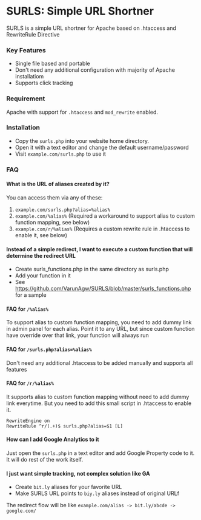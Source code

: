 # SURLS: Simple URL Shortner
SURLS is a simple URL shortner for Apache based on .htaccess and RewriteRule Directive

### Key Features
 - Single file based and portable
 - Don't need any additional configuration with majority of Apache installatiom
 - Supports click tracking

### Requirement
Apache with support for `.htaccess` and `mod_rewrite` enabled.

### Installation
- Copy the `surls.php` into your website home directory.
- Open it with a text editor and change the default username/password
- Visit `example.com/surls.php` to use it

### FAQ

#### What is the URL of aliases created by it?
You can access them via any of these:
1. `example.com/surls.php?alias=%alias%`
2. `example.com/%alias%` (Required a workaround to support alias to custom function mapping, see below)
3. `example.com/r/%alias%` (Requires a custom rewrite rule in .htaccess to enable it, see below)

#### Instead of a simple redirect, I want to execute a custom function that will determine the redirect URL
- Create surls_functions.php in the same directory as surls.php
- Add your function in it
- See https://github.com/VarunAgw/SURLS/blob/master/surls_functions.php for a sample

#### FAQ for `/%alias%`
To support alias to custom function mapping, you need to add dummy link in admin panel for each alias. Point it to any URL, but since custom function have override over that link, your function will always run

#### FAQ for `/surls.php?alias=%alias%`
Don't need any additional .htaccess to be added manually and supports all features

#### FAQ for `/r/%alias%`
It supports alias to custom function mapping without need to add dummy link everytime. But you need to add this small script in .htaccess to enable it.
```
RewriteEngine on
RewriteRule ^r/(.+)$ surls.php?alias=$1 [L]
```

#### How can I add Google Analytics to it
Just open the `surls.php` in a text editor and add Google Property code to it. It will do rest of the work itself.

#### I just want simple tracking, not complex solution like GA
- Create `bit.ly` aliases for your favorite URL
- Make SURLS URL points to `biy.ly` aliases instead of original URLf

The redirect flow will be like `example.com/alias -> bit.ly/abcde -> google.com/`